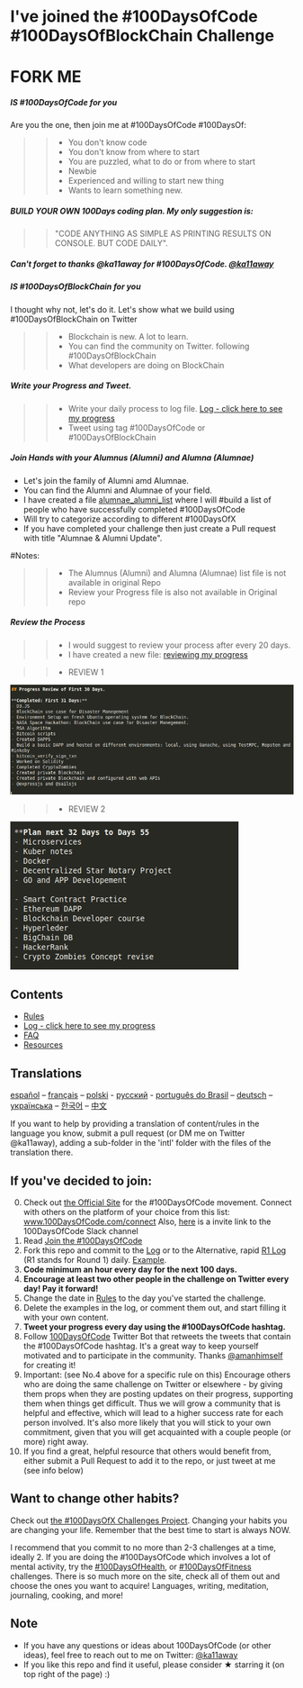 # I've joined the #100DaysOfCode #100DaysOfBlockChain Challenge

# FORK ME 


##### IS #100DaysOfCode for you 

Are you the one, then join me at #100DaysOfCode #100DaysOf: 
>> - You don't know code
>> - You don't know from where to start
>> - You are puzzled, what to do or from where to start
>> - Newbie
>> - Experienced and willing to start new thing
>> - Wants to learn something new.

##### BUILD YOUR OWN 100Days coding plan. My only suggestion is: 
>> "CODE ANYTHING AS SIMPLE AS PRINTING RESULTS ON CONSOLE. BUT CODE DAILY".


##### Can't forget to thanks @ka11away for #100DaysOfCode. [@ka11away](https://twitter.com/ka11away)


##### IS #100DaysOfBlockChain for you 

I thought why not, let's do it. Let's show what we build using #100DaysOfBlockChain on Twitter
>> - Blockchain is new. A lot to learn.
>> - You can find the community on Twitter. following #100DaysOfBlockChain
>> - What developers are doing on BlockChain


##### Write your Progress and Tweet.

>> - Write your daily process to log file. [Log - click here to see my progress](log.md)
>> - Tweet using tag #100DaysOfCode or #100DaysOfBlockChain


##### Join Hands with your Alumnus (Alumni) and Alumna (Alumnae)
* Let's join the family of Alumni amd Alumnae.
* You can find the Alumni and Alumnae of your field.
* I have created a file [alumnae_alumni_list](alumnae_alumni_list.md) where I will #build a list of people who have successfully completed #100DaysOfCode
* Will try to categorize according to different #100DaysOfX
* If you have completed your challenge then just create a Pull request with title "Alumnae & Alumni Update".



#Notes:
>> - The Alumnus (Alumni) and Alumna (Alumnae) list file is not available in original Repo
>> - Review your Progress file is also not available in Original repo


##### Review the Process

>> - I would suggest to review your process after every 20 days. 
>> - I have created a new file: [reviewing my progress](reviewingtheprocess.md)

>> - REVIEW 1

![images](images/001_review.png)

>> - REVIEW 2

![images](images/002_review.png)


## Contents

* [Rules](rules.md)
* [Log - click here to see my progress](log.md)
* [FAQ](FAQ.md)
* [Resources](resources.md)

## Translations
[español](intl/es/README.md) – [français](intl/fr/FAQ-fr.md) – [polski](intl/pl/README.md) - [русский](intl/ru/README-ru.md) - [português do Brasil](intl/pt-br/LEIAME.md) – [deutsch](intl/de/README.md) – [українська](intl/ua/README-ua.md) – [한국어](intl/ko/README-ko.md) – [中文](intl/ch/README.md)

If you want to help by providing a translation of content/rules in the language you know, submit a pull request (or DM me on Twitter @ka11away), adding a sub-folder in the 'intl' folder with the files of the translation there.

## If you've decided to join:

0.  Check out [the Official Site](http://100daysofcode.com/) for the #100DaysOfCode movement. Connect with others on the platform of your choice from this list: www.100DaysOfCode.com/connect
    Also, [here](https://join.slack.com/t/100xcode/shared_invite/enQtMzA2NzUyODY4MTgyLWM2NzMzYzBmZTcwOTk0MzM2YTI5OWQzM2M3ZTVjZTUyMTE0NDk3ZjdiZmExNGU5Mjg3ODgzZTQxODI3YTNjZjA) is a invite link to the 100DaysOfCode Slack channel
1.  Read [Join the #100DaysOfCode](https://medium.freecodecamp.com/join-the-100daysofcode-556ddb4579e4)
1.  Fork this repo and commit to the [Log](log.md) or to the Alternative, rapid [R1 Log](r1-log.md) (R1 stands for Round 1) daily. [Example](https://github.com/Kallaway/100-days-kallaway-log).
1.  **Code minimum an hour every day for the next 100 days.**
1.  **Encourage at least two other people in the challenge on Twitter every day! Pay it forward!**
1.  Change the date in [Rules](rules.md) to the day you've started the challenge.
1.  Delete the examples in the log, or comment them out, and start filling it with your own content.
1.  **Tweet your progress every day using the #100DaysOfCode hashtag.**
1.  Follow [100DaysOfCode](https://twitter.com/_100DaysOfCode) Twitter Bot that retweets the tweets that contain the #100DaysOfCode hashtag. It's a great way to keep yourself motivated and to participate in the community. Thanks [@amanhimself](https://twitter.com/amanhimself) for creating it!
1.  Important: (see No.4 above for a specific rule on this) Encourage others who are doing the same challenge on Twitter or elsewhere - by giving them props when they are posting updates on their progress, supporting them when things get difficult. Thus we will grow a community that is helpful and effective, which will lead to a higher success rate for each person involved. It's also more likely that you will stick to your own commitment, given that you will get acquainted with a couple people (or more) right away.
1.  If you find a great, helpful resource that others would benefit from, either submit a Pull Request to add it to the repo, or just tweet at me (see info below)

## Want to change other habits?

Check out [the #100DaysOfX Challenges Project](http://100daysofx.com/). Changing your habits you are changing your life. Remember that the best time to start is always NOW.

I recommend that you commit to no more than 2-3 challenges at a time, ideally 2. If you are doing the #100DaysOfCode which involves a lot of mental activity, try the [#100DaysOfHealth](http://100daysofx.com/where-x-is/health/), or [#100DaysOfFitness](http://100daysofx.com/challenges/) challenges. There is so much more on the site, check all of them out and choose the ones you want to acquire! Languages, writing, meditation, journaling, cooking, and more!

## Note

* If you have any questions or ideas about 100DaysOfCode (or other ideas), feel free to reach out to me on Twitter: [@ka11away](https://twitter.com/ka11away)
* If you like this repo and find it useful, please consider &#9733; starring it (on top right of the page) :)
